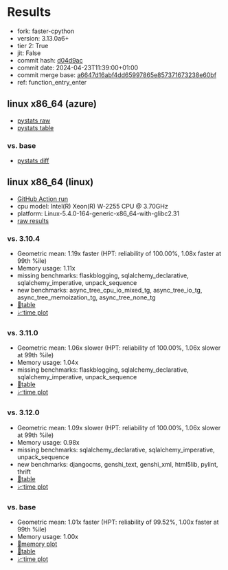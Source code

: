 # Results

- fork: faster-cpython
- version: 3.13.0a6+
- tier 2: True
- jit: False
- commit hash: [d04d9ac](https://github.com/faster%2dcpython/cpython/commit/d04d9ac)
- commit date: 2024-04-23T11:39:00+01:00
- commit merge base: [a6647d16abf4dd65997865e857371673238e60bf](https://github.com/faster%2dcpython/cpython/commit/a6647d16abf4dd65997865e857371673238e60bf)
- ref: function_entry_enter

## linux x86_64 (azure)

- [pystats raw](bm-20240423-azure-x86_64-faster%252dcpython-function_entry_enter-3.13.0a6%2B-d04d9ac-pystats.json)
- [pystats table](bm-20240423-azure-x86_64-faster%252dcpython-function_entry_enter-3.13.0a6%2B-d04d9ac-pystats.md)

### vs. base

- [pystats diff](bm-20240423-azure-x86_64-faster%252dcpython-function_entry_enter-3.13.0a6%2B-d04d9ac-pystats-vs-base.md)

## linux x86_64 (linux)

- [GitHub Action run](https://github.com/faster-cpython/benchmarking/actions/runs/8799039215)
- cpu model: Intel(R) Xeon(R) W-2255 CPU @ 3.70GHz
- platform: Linux-5.4.0-164-generic-x86_64-with-glibc2.31
- [raw results](bm-20240423-linux-x86_64-faster%252dcpython-function_entry_enter-3.13.0a6%2B-d04d9ac.json)

### vs. 3.10.4

- Geometric mean: 1.19x faster (HPT: reliability of 100.00%, 1.08x faster at 99th %ile)
- Memory usage: 1.11x
- missing benchmarks: flaskblogging, sqlalchemy_declarative, sqlalchemy_imperative, unpack_sequence
- new benchmarks: async_tree_cpu_io_mixed_tg, async_tree_io_tg, async_tree_memoization_tg, async_tree_none_tg
- [📄table](bm-20240423-linux-x86_64-faster%252dcpython-function_entry_enter-3.13.0a6%2B-d04d9ac-vs-3.10.4.md)
- [📈time plot](bm-20240423-linux-x86_64-faster%252dcpython-function_entry_enter-3.13.0a6%2B-d04d9ac-vs-3.10.4.png)

### vs. 3.11.0

- Geometric mean: 1.06x slower (HPT: reliability of 100.00%, 1.06x slower at 99th %ile)
- Memory usage: 1.04x
- missing benchmarks: flaskblogging, sqlalchemy_declarative, sqlalchemy_imperative, unpack_sequence
- [📄table](bm-20240423-linux-x86_64-faster%252dcpython-function_entry_enter-3.13.0a6%2B-d04d9ac-vs-3.11.0.md)
- [📈time plot](bm-20240423-linux-x86_64-faster%252dcpython-function_entry_enter-3.13.0a6%2B-d04d9ac-vs-3.11.0.png)

### vs. 3.12.0

- Geometric mean: 1.09x slower (HPT: reliability of 100.00%, 1.06x slower at 99th %ile)
- Memory usage: 0.98x
- missing benchmarks: sqlalchemy_declarative, sqlalchemy_imperative, unpack_sequence
- new benchmarks: djangocms, genshi_text, genshi_xml, html5lib, pylint, thrift
- [📄table](bm-20240423-linux-x86_64-faster%252dcpython-function_entry_enter-3.13.0a6%2B-d04d9ac-vs-3.12.0.md)
- [📈time plot](bm-20240423-linux-x86_64-faster%252dcpython-function_entry_enter-3.13.0a6%2B-d04d9ac-vs-3.12.0.png)

### vs. base

- Geometric mean: 1.01x faster (HPT: reliability of 99.52%, 1.00x faster at 99th %ile)
- Memory usage: 1.00x
- [🧠memory plot](bm-20240423-linux-x86_64-faster%252dcpython-function_entry_enter-3.13.0a6%2B-d04d9ac-vs-base-mem.png)
- [📄table](bm-20240423-linux-x86_64-faster%252dcpython-function_entry_enter-3.13.0a6%2B-d04d9ac-vs-base.md)
- [📈time plot](bm-20240423-linux-x86_64-faster%252dcpython-function_entry_enter-3.13.0a6%2B-d04d9ac-vs-base.png)

